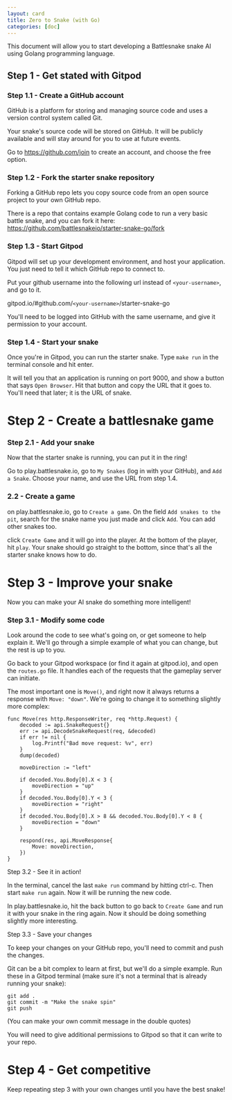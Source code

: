 ```yaml
---
layout: card
title: Zero to Snake (with Go)
categories: [doc]
---
```


This document will allow you to start developing a Battlesnake snake AI using Golang programming language.

## Step 1 - Get stated with Gitpod

### Step 1.1 - Create a GitHub account

GitHub is a platform for storing and managing source code and uses a version control system called Git.

Your snake's source code will be stored on GitHub. It will be publicly available and will stay around for you to use at future events.

Go to https://github.com/join to create an account, and choose the free option.

### Step 1.2 - Fork the starter snake repository

Forking a GitHub repo lets you copy source code from an open source project to your own GitHub repo.

There is a repo that contains example Golang code to run a very basic battle snake, and you can fork it here: https://github.com/battlesnakeio/starter-snake-go/fork

### Step 1.3 - Start Gitpod

Gitpod will set up your development environment, and host your application. You just need to tell it which GitHub repo to connect to.

Put your github username into the following url instead of `<your-username>`, and go to it.

gitpod.io/#github.com/`<your-username>`/starter-snake-go

You'll need to be logged into GitHub with the same username, and give it permission to your account.

### Step 1.4 - Start your snake

Once you're in Gitpod, you can run the starter snake. Type `make run` in the terminal console and hit enter.

It will tell you that an application is running on port 9000, and show a button that says `Open Browser`. Hit that button and copy the URL that it goes to. You'll need that later; it is the URL of snake.

# Step 2 - Create a battlesnake game

### Step 2.1 - Add your snake

Now that the starter snake is running, you can put it in the ring!

Go to play.battlesnake.io, go to `My Snakes` (log in with your GitHub), and `Add a Snake`. Choose your name, and use the URL from step 1.4.

### 2.2 - Create a game

on play.battlesnake.io, go to `Create a game`. On the field `Add snakes to the pit`, search for the snake name you just made and click `Add`. You can add other snakes too.

click `Create Game` and it will go into the player. At the bottom of the player, hit `play`. Your snake should go straight to the bottom, since that's all the starter snake knows how to do.

# Step 3 - Improve your snake

Now you can make your AI snake do something more intelligent!

### Step 3.1 - Modify some code

Look around the code to see what's going on, or get someone to help explain it. We'll go through a simple example of what you can change, but the rest is up to you.

Go back to your Gitpod workspace (or find it again at gitpod.io), and open the `routes.go` file. It handles each of the requests that the gameplay server can initiate.

The most important one is `Move()`, and right now it always returns a response with `Move: "down"`. We're going to change it to something slightly more complex:

```
func Move(res http.ResponseWriter, req *http.Request) {
	decoded := api.SnakeRequest{}
	err := api.DecodeSnakeRequest(req, &decoded)
	if err != nil {
		log.Printf("Bad move request: %v", err)
	}
	dump(decoded)

	moveDirection := "left"

	if decoded.You.Body[0].X < 3 {
		moveDirection = "up"
	}
	if decoded.You.Body[0].Y < 3 {
		moveDirection = "right"
	}
	if decoded.You.Body[0].X > 8 && decoded.You.Body[0].Y < 8 {
		moveDirection = "down"
	}

	respond(res, api.MoveResponse{
		Move: moveDirection,
	})
}
```

Step 3.2 - See it in action!

In the terminal, cancel the last `make run` command by hitting ctrl-c. Then start `make run` again. Now it will be running the new code.

In play.battlesnake.io, hit the back button to go back to `Create Game` and run it with your snake in the ring again. Now it should be doing something slightly more interesting.

Step 3.3 - Save your changes

To keep your changes on your GitHub repo, you'll need to commit and push the changes.

Git can be a bit complex to learn at first, but we'll do a simple example. Run these in a Gitpod terminal (make sure it's not a terminal that is already running your snake):
```
git add .
git commit -m "Make the snake spin"
git push
```
(You can make your own commit message in the double quotes)

You will need to give additional permissions to Gitpod so that it can write to your repo.

# Step 4 - Get competitive

Keep repeating step 3 with your own changes until you have the best snake!
